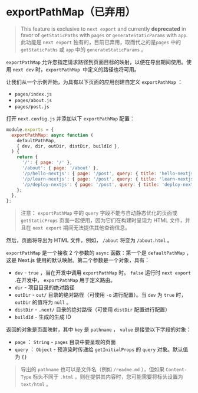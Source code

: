 # exportPathMap（已弃用）

> This feature is exclusive to `next export` and currently **deprecated** in favor of `getStaticPaths` with `pages` or `generateStaticParams` with `app`.
> 此功能是 `next export` 独有的，目前已弃用，取而代之的是`pages` 中的 `getStaticPaths` 或  `app` 中的 `generateStaticParams` 。

`exportPathMap` 允许您指定请求路径到页面目标的映射，以便在导出期间使用。使用 `next dev` 时，`exportPathMap `中定义的路径也将可用。

让我们从一个示例开始，为具有以下页面的应用创建自定义 `exportPathMap` ：

- `pages/index.js`
- `pages/about.js`
- `pages/post.js`

打开 `next.config.js` 并添加以下 `exportPathMap` 配置：

```js
module.exports = {
  exportPathMap: async function (
    defaultPathMap,
    { dev, dir, outDir, distDir, buildId },
  ) {
    return {
      '/': { page: '/' },
      '/about': { page: '/about' },
      '/p/hello-nextjs': { page: '/post', query: { title: 'hello-nextjs' } },
      '/p/learn-nextjs': { page: '/post', query: { title: 'learn-nextjs' } },
      '/p/deploy-nextjs': { page: '/post', query: { title: 'deploy-nextjs' } },
    };
  },
};
```

> 注意： `exportPathMap` 中的 `query` 字段不能与自动静态优化的页面或 `getStaticProps` 页面一起使用，因为它们在构建时呈现为 HTML 文件，并且在 `next export` 期间无法提供其他查询信息。

然后，页面将导出为 HTML 文件，例如， `/about` 将变为 `/about.html` 。

`exportPathMap` 是一个接收 2 个参数的 `async` 函数：第一个是 `defaultPathMap` ，这是 Next.js 使用的默认映射。第二个参数是一个对象，具有：

- `dev` - `true` ，当在开发中调用 `exportPathMap` 时。 `false` 运行时 `next export` .在开发中， `exportPathMap` 用于定义路由。
- `dir` - 项目目录的绝对路径
- `outDir` - `out/` 目录的绝对路径（可使用 `-o` 进行配置）。当 `dev` 为 `true` 时， `outDir` 的值将为 `null` 。
- `distDir` - `.next/` 目录的绝对路径（可使用 `distDir` 配置进行配置）
- `buildId` - 生成的生成 ID

返回的对象是页面映射，其中 `key` 是 `pathname` ， `value` 是接受以下字段的对象：

- `page` ： `String` - `pages` 目录中要呈现的页面
- `query` ： `Object` - 预渲染时传递给 `getInitialProps` 的 `query` 对象。默认值为 `{}`

> 导出的 `pathname` 也可以是文件名（例如 `/readme.md` ），但如果 `Content-Type` 标头不同于 `.html` ，则在提供其内容时，您可能需要将标头设置为 `text/html` 。